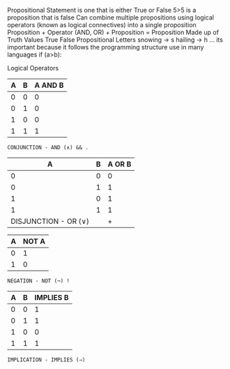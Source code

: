 Propositional Statement is one that is either True or False 
	5>5 is a proposition that is false
	Can combine multiple propositions using logical operators (known as logical connectives) into a single proposition
		Proposition + Operator (AND, OR) + Proposition = Proposition
	Made up of Truth Values 
		True False
	Propositional Letters
		snowing -> s
		hailing -> h
		...
its important because it follows the programming structure use in many languages 
	if (a>b):


Logical Operators 

| A   | B   | A AND B |
| --- | --- | ------- |
| 0   | 0   | 0       |
| 0   | 1   | 0       |
| 1   | 0   | 0       |
| 1   | 1   | 1       |
	CONJUNCTION - AND (∧) && .

| A   | B   | A OR B |
| --- | --- | ------ |
| 0   | 0   | 0      |
| 0   | 1   | 1      |
| 1   | 0   | 1      |
| 1   | 1   | 1      |
	DISJUNCTION - OR (∨) || +

| A   | NOT A |
| --- | ----- |
| 0   | 1     |
| 1   | 0     |
	NEGATION - NOT (¬) !

| A   | B   | IMPLIES B |
| --- | --- | --------- |
| 0   | 0   | 1         |
| 0   | 1   | 1         |
| 1   | 0   | 0         |
| 1   | 1   | 1         |
	IMPLICATION - IMPLIES (⇒)
